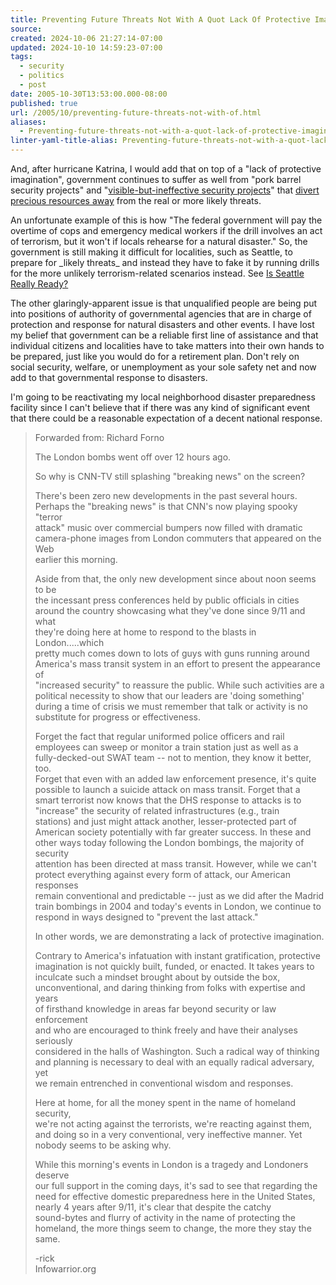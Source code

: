 ```yaml
---
title: Preventing Future Threats Not With A Quot Lack Of Protective Imagination Quot-
source: 
created: 2024-10-06 21:27:14-07:00
updated: 2024-10-10 14:59:23-07:00
tags:
  - security
  - politics
  - post
date: 2005-10-30T13:53:00.000-08:00
published: true
url: /2005/10/preventing-future-threats-not-with-of.html
aliases:
  - Preventing-future-threats-not-with-a-quot-lack-of-protective-imagination-quot-
linter-yaml-title-alias: Preventing-future-threats-not-with-a-quot-lack-of-protective-imagination-quot-
---
```



And, after hurricane Katrina, I would add that on top of a "lack of protective imagination", government continues to suffer as well from "pork barrel security projects" and "[visible-but-ineffective security projects](http://www.virginiadot.org/infoservice/news/newsrelease.asp?ID=HRO-04-24)" that [divert precious resources away](http://www.schneier.com/blog/archives/2005/10/terrorists_play.html) from the real or more likely threats.  
  
An unfortunate example of this is how "The federal government will pay the overtime of cops and emergency medical workers if the drill involves an act of terrorism, but it won't if locals rehearse for a natural disaster." So, the government is still making it difficult for localities, such as Seattle, to prepare for \_likely threats\_ and instead they have to fake it by running drills for the more unlikely terrorism-related scenarios instead. See [Is Seattle Really Ready?](http://seattletimes.nwsource.com/html/consumernews/2002502756_disaster18m.html)  
  
The other glaringly-apparent issue is that unqualified people are being put into positions of authority of governmental agencies that are in charge of protection and response for natural disasters and other events. I have lost my belief that government can be a reliable first line of assistance and that individual citizens and localities have to take matters into their own hands to be prepared, just like you would do for a retirement plan. Don't rely on social security, welfare, or unemployment as your sole safety net and now add to that governmental response to disasters.  
  
I'm going to be reactivating my local neighborhood disaster preparedness facility since I can't believe that if there was any kind of significant event that there could be a reasonable expectation of a decent national response.  
  

>   
> Forwarded from: Richard Forno  
>   
> The London bombs went off over 12 hours ago.  
>   
> So why is CNN-TV still splashing "breaking news" on the screen?  
>   
> There's been zero new developments in the past several hours.  
> Perhaps the "breaking news" is that CNN's now playing spooky "terror  
> attack" music over commercial bumpers now filled with dramatic  
> camera-phone images from London commuters that appeared on the Web  
> earlier this morning.  
>   
> Aside from that, the only new development since about noon seems to be  
> the incessant press conferences held by public officials in cities  
> around the country showcasing what they've done since 9/11 and what  
> they're doing here at home to respond to the blasts in London.....which  
> pretty much comes down to lots of guys with guns running around  
> America's mass transit system in an effort to present the appearance of  
> "increased security" to reassure the public. While such activities are a  
> political necessity to show that our leaders are 'doing something'  
> during a time of crisis we must remember that talk or activity is no  
> substitute for progress or effectiveness.  
>   
> Forget the fact that regular uniformed police officers and rail  
> employees can sweep or monitor a train station just as well as a  
> fully-decked-out SWAT team -- not to mention, they know it better, too.  
> Forget that even with an added law enforcement presence, it's quite  
> possible to launch a suicide attack on mass transit. Forget that a  
> smart terrorist now knows that the DHS response to attacks is to  
> "increase" the security of related infrastructures (e.g., train  
> stations) and just might attack another, lesser-protected part of  
> American society potentially with far greater success. In these and  
> other ways today following the London bombings, the majority of security  
> attention has been directed at mass transit. However, while we can't  
> protect everything against every form of attack, our American responses  
> remain conventional and predictable -- just as we did after the Madrid  
> train bombings in 2004 and today's events in London, we continue to  
> respond in ways designed to "prevent the last attack."  
>   
> In other words, we are demonstrating a lack of protective imagination.  
>   
> Contrary to America's infatuation with instant gratification, protective  
> imagination is not quickly built, funded, or enacted. It takes years to  
> inculcate such a mindset brought about by outside the box,  
> unconventional, and daring thinking from folks with expertise and years  
> of firsthand knowledge in areas far beyond security or law enforcement  
> and who are encouraged to think freely and have their analyses seriously  
> considered in the halls of Washington. Such a radical way of thinking  
> and planning is necessary to deal with an equally radical adversary, yet  
> we remain entrenched in conventional wisdom and responses.  
>   
> Here at home, for all the money spent in the name of homeland security,  
> we're not acting against the terrorists, we're reacting against them,  
> and doing so in a very conventional, very ineffective manner. Yet  
> nobody seems to be asking why.  
>   
> While this morning's events in London is a tragedy and Londoners deserve  
> our full support in the coming days, it's sad to see that regarding the  
> need for effective domestic preparedness here in the United States,  
> nearly 4 years after 9/11, it's clear that despite the catchy  
> sound-bytes and flurry of activity in the name of protecting the  
> homeland, the more things seem to change, the more they stay the same.  
>   
> \-rick  
> Infowarrior.org